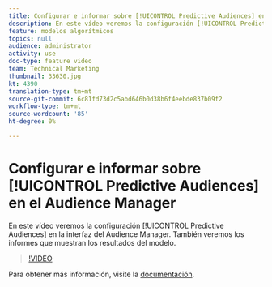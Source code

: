 ```yaml
---
title: Configurar e informar sobre [!UICONTROL Predictive Audiences] en el Audience Manager
description: En este vídeo veremos la configuración [!UICONTROL Predictive Audiences] en la interfaz del Audience Manager. También veremos los informes que muestran los resultados del modelo.
feature: modelos algorítmicos
topics: null
audience: administrator
activity: use
doc-type: feature video
team: Technical Marketing
thumbnail: 33630.jpg
kt: 4390
translation-type: tm+mt
source-git-commit: 6c81fd73d2c5abd646b0d38b6f4eebde837b09f2
workflow-type: tm+mt
source-wordcount: '85'
ht-degree: 0%

---
```



# Configurar e informar sobre [!UICONTROL Predictive Audiences] en el Audience Manager

En este vídeo veremos la configuración [!UICONTROL Predictive Audiences] en la interfaz del Audience Manager. También veremos los informes que muestran los resultados del modelo.

>[!VIDEO](https://video.tv.adobe.com/v/33630/?quality=12)

Para obtener más información, visite la [documentación](https://docs.adobe.com/content/help/en/audience-manager/user-guide/features/algorithmic-models/predictive-audiences/predictive-audiences.html).
